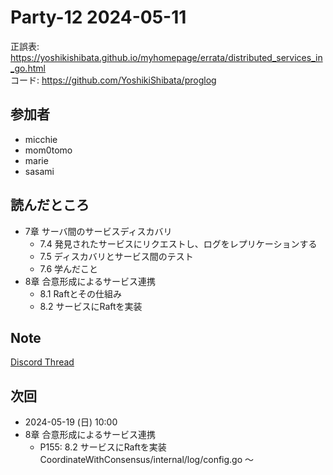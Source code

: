 # Party-12 2024-05-11

正誤表: https://yoshikishibata.github.io/myhomepage/errata/distributed_services_in_go.html  
コード: https://github.com/YoshikiShibata/proglog

## 参加者

- micchie
- mom0tomo
- marie
- sasami

## 読んだところ

- 7章 サーバ間のサービスディスカバリ
  - 7.4 発見されたサービスにリクエストし、ログをレプリケーションする
  - 7.5 ディスカバリとサービス間のテスト
  - 7.6 学んだこと
- 8章 合意形成によるサービス連携
  - 8.1 Raftとその仕組み
  - 8.2 サービスにRaftを実装

## Note

[Discord Thread](https://discord.com/channels/689414179752247409/725156029033218080/1238647877975146518)

## 次回

- 2024-05-19 (日) 10:00
- 8章 合意形成によるサービス連携
  - P155: 8.2 サービスにRaftを実装 CoordinateWithConsensus/internal/log/config.go 〜
